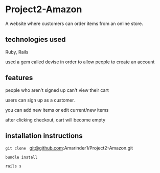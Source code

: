# Project2-Amazon

A website where customers can order items from an online store.

## technologies used

Ruby, Rails

used a gem called devise in order to allow people to create an account

## features

people who aren't signed up can't view their cart

users can sign up as a customer.

you can add new items or edit current/new items

after clicking checkout, cart will become empty

## installation instructions
`git clone ` git@github.com:Amarinder1/Project2-Amazon.git

`bundle install`

`rails s`
